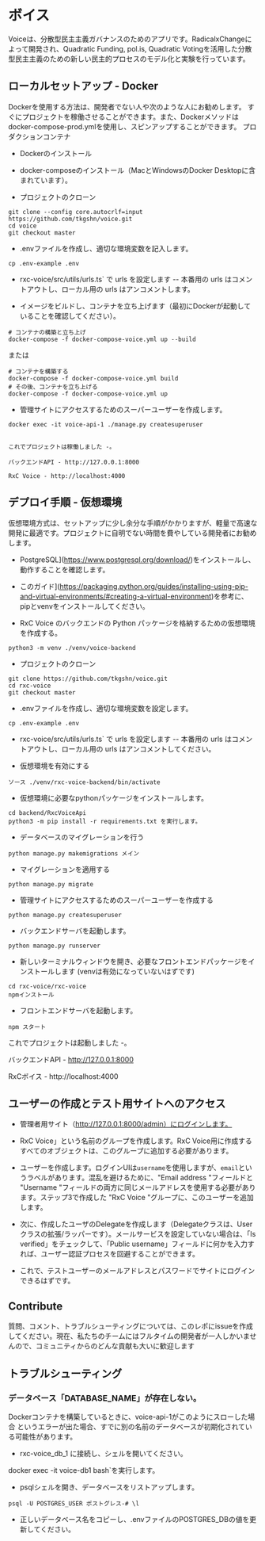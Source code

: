 # ボイス

Voiceは、分散型民主主義ガバナンスのためのアプリです。RadicalxChangeによって開発され、Quadratic Funding, pol.is, Quadratic Votingを活用した分散型民主主義のための新しい民主的プロセスのモデル化と実験を行っています。

## ローカルセットアップ - Docker

Dockerを使用する方法は、開発者でない人や次のような人にお勧めします。
すぐにプロジェクトを稼働させることができます。また、Dockerメソッドは
docker-compose-prod.ymlを使用し、スピンアップすることができます。
プロダクションコンテナ

- Dockerのインストール

- docker-composeのインストール（MacとWindowsのDocker Desktopに含まれています）。

- プロジェクトのクローン

```
git clone --config core.autocrlf=input https://github.com/tkgshn/voice.git
cd voice
git checkout master
```

- .envファイルを作成し、適切な環境変数を記入します。

```
cp .env-example .env
```

- rxc-voice/src/utils/urls.ts` で urls を設定します -- 本番用の urls はコメントアウトし、ローカル用の urls はアンコメントします。

- イメージをビルドし、コンテナを立ち上げます（最初にDockerが起動していることを確認してください）。
```
# コンテナの構築と立ち上げ
docker-compose -f docker-compose-voice.yml up --build
```

または

```
# コンテナを構築する
docker-compose -f docker-compose-voice.yml build
# その後、コンテナを立ち上げる
docker-compose -f docker-compose-voice.yml up
```

- 管理サイトにアクセスするためのスーパーユーザーを作成します。

```
docker exec -it voice-api-1 ./manage.py createsuperuser


これでプロジェクトは稼働しました -。

バックエンドAPI - http://127.0.0.1:8000

RxC Voice - http://localhost:4000
```

## デプロイ手順 - 仮想環境

仮想環境方式は、セットアップに少し余分な手順がかかりますが、軽量で高速な開発に最適です。プロジェクトに自明でない時間を費やしている開発者にお勧めします。

- PostgreSQL](https://www.postgresql.org/download/)をインストールし、動作することを確認します。

- このガイド](https://packaging.python.org/guides/installing-using-pip-and-virtual-environments/#creating-a-virtual-environment)を参考に、pipとvenvをインストールしてください。

- RxC Voice のバックエンドの Python パッケージを格納するための仮想環境を作成する。
```
python3 -m venv ./venv/voice-backend
```

- プロジェクトのクローン
```
git clone https://github.com/tkgshn/voice.git
cd rxc-voice
git checkout master
```

- .envファイルを作成し、適切な環境変数を設定します。
```
cp .env-example .env
```

- rxc-voice/src/utils/urls.ts` で urls を設定します -- 本番用の urls はコメントアウトし、ローカル用の urls はアンコメントしてください。

- 仮想環境を有効にする
```
ソース ./venv/rxc-voice-backend/bin/activate
```

- 仮想環境に必要なpythonパッケージをインストールします。
```
cd backend/RxcVoiceApi
python3 -m pip install -r requirements.txt を実行します。
```

- データベースのマイグレーションを行う
```
python manage.py makemigrations メイン
```

- マイグレーションを適用する
```
python manage.py migrate
```

- 管理サイトにアクセスするためのスーパーユーザーを作成する

```
python manage.py createsuperuser
```

- バックエンドサーバを起動します。
```
python manage.py runserver
```

- 新しいターミナルウィンドウを開き、必要なフロントエンドパッケージをインストールします (venvは有効になっていないはずです)
```
cd rxc-voice/rxc-voice
npmインストール
```

- フロントエンドサーバを起動します。
```
npm スタート
```

これでプロジェクトは起動しました -。

バックエンドAPI - http://127.0.0.1:8000

RxCボイス - http://localhost:4000

## ユーザーの作成とテスト用サイトへのアクセス

- 管理者用サイト（http://127.0.0.1:8000/admin）にログインします。

- RxC Voice」という名前のグループを作成します。RxC Voice用に作成するすべてのオブジェクトは、このグループに追加する必要があります。

- ユーザーを作成します。ログインUIは`username`を使用しますが、`email`というラベルがあります。混乱を避けるために、"Email address "フィールドと "Username "フィールドの両方に同じメールアドレスを使用する必要があります。ステップ3で作成した "RxC Voice "グループに、このユーザーを追加します。

- 次に、作成したユーザのDelegateを作成します（Delegateクラスは、Userクラスの拡張/ラッパーです）。メールサービスを設定していない場合は、「Is verified」をチェックして、「Public username」フィールドに何かを入力すれば、ユーザー認証プロセスを回避することができます。

- これで、テストユーザーのメールアドレスとパスワードでサイトにログインできるはずです。

## Contribute

質問、コメント、トラブルシューティングについては、このレポにissueを作成してください。現在、私たちのチームにはフルタイムの開発者が一人しかいませんので、コミュニティからのどんな貢献も大いに歓迎します

## トラブルシューティング

### データベース「DATABASE_NAME」が存在しない。

Dockerコンテナを構築しているときに、voice-api-1がこのようにスローした場合
というエラーが出た場合、すでに別の名前のデータベースが初期化されている可能性があります。

- rxc-voice_db_1 に接続し、シェルを開いてください。

docker exec -it voice-db1 bash`を実行します。

- psqlシェルを開き、データベースをリストアップします。

`psql -U POSTGRES_USER
ポストグレス-# \l`

- 正しいデータベース名をコピーし、.envファイルのPOSTGRES_DBの値を更新してください。
